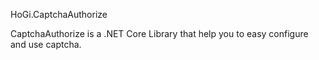 ﻿
HoGi.CaptchaAuthorize

CaptchaAuthorize is a .NET Core Library that help you to easy configure and use captcha.
